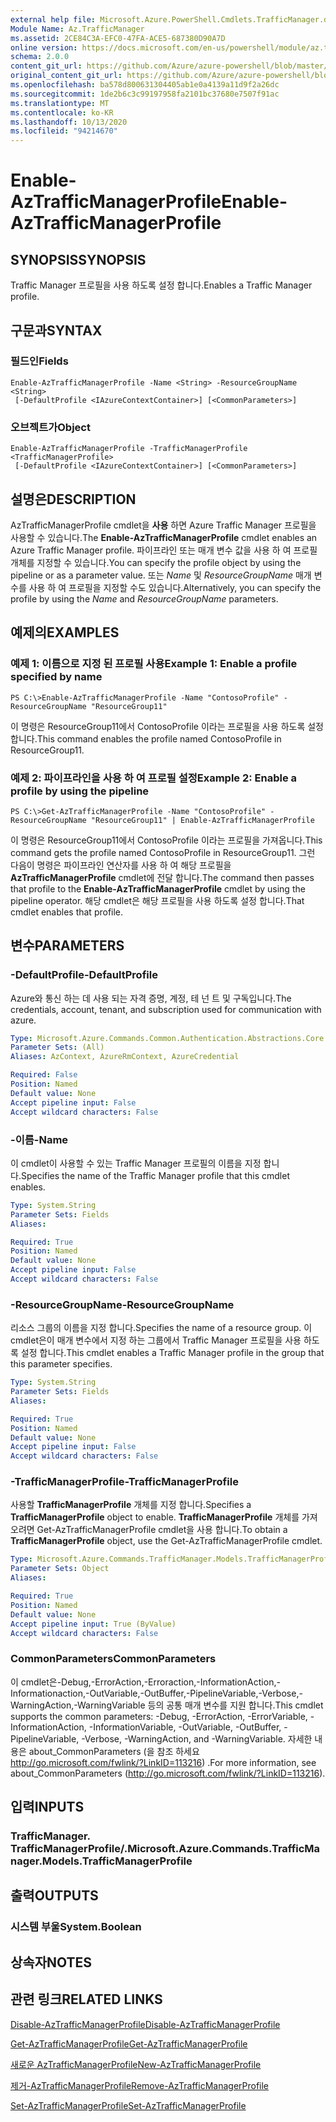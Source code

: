 ```yaml
---
external help file: Microsoft.Azure.PowerShell.Cmdlets.TrafficManager.dll-Help.xml
Module Name: Az.TrafficManager
ms.assetid: 2CE84C3A-EFC0-47FA-ACE5-687380D90A7D
online version: https://docs.microsoft.com/en-us/powershell/module/az.trafficmanager/enable-aztrafficmanagerprofile
schema: 2.0.0
content_git_url: https://github.com/Azure/azure-powershell/blob/master/src/TrafficManager/TrafficManager/help/Enable-AzTrafficManagerProfile.md
original_content_git_url: https://github.com/Azure/azure-powershell/blob/master/src/TrafficManager/TrafficManager/help/Enable-AzTrafficManagerProfile.md
ms.openlocfilehash: ba578d800631304405ab1e0a4139a11d9f2a26dc
ms.sourcegitcommit: 1de2b6c3c99197958fa2101bc37680e7507f91ac
ms.translationtype: MT
ms.contentlocale: ko-KR
ms.lasthandoff: 10/13/2020
ms.locfileid: "94214670"
---
```

# <span data-ttu-id="1a592-101">Enable-AzTrafficManagerProfile</span><span class="sxs-lookup"><span data-stu-id="1a592-101">Enable-AzTrafficManagerProfile</span></span>

## <span data-ttu-id="1a592-102">SYNOPSIS</span><span class="sxs-lookup"><span data-stu-id="1a592-102">SYNOPSIS</span></span>
<span data-ttu-id="1a592-103">Traffic Manager 프로필을 사용 하도록 설정 합니다.</span><span class="sxs-lookup"><span data-stu-id="1a592-103">Enables a Traffic Manager profile.</span></span>

## <span data-ttu-id="1a592-104">구문과</span><span class="sxs-lookup"><span data-stu-id="1a592-104">SYNTAX</span></span>

### <span data-ttu-id="1a592-105">필드인</span><span class="sxs-lookup"><span data-stu-id="1a592-105">Fields</span></span>
```
Enable-AzTrafficManagerProfile -Name <String> -ResourceGroupName <String>
 [-DefaultProfile <IAzureContextContainer>] [<CommonParameters>]
```

### <span data-ttu-id="1a592-106">오브젝트가</span><span class="sxs-lookup"><span data-stu-id="1a592-106">Object</span></span>
```
Enable-AzTrafficManagerProfile -TrafficManagerProfile <TrafficManagerProfile>
 [-DefaultProfile <IAzureContextContainer>] [<CommonParameters>]
```

## <span data-ttu-id="1a592-107">설명은</span><span class="sxs-lookup"><span data-stu-id="1a592-107">DESCRIPTION</span></span>
<span data-ttu-id="1a592-108">AzTrafficManagerProfile cmdlet을 **사용** 하면 Azure Traffic Manager 프로필을 사용할 수 있습니다.</span><span class="sxs-lookup"><span data-stu-id="1a592-108">The **Enable-AzTrafficManagerProfile** cmdlet enables an Azure Traffic Manager profile.</span></span>
<span data-ttu-id="1a592-109">파이프라인 또는 매개 변수 값을 사용 하 여 프로필 개체를 지정할 수 있습니다.</span><span class="sxs-lookup"><span data-stu-id="1a592-109">You can specify the profile object by using the pipeline or as a parameter value.</span></span>
<span data-ttu-id="1a592-110">또는 *Name* 및 *ResourceGroupName* 매개 변수를 사용 하 여 프로필을 지정할 수도 있습니다.</span><span class="sxs-lookup"><span data-stu-id="1a592-110">Alternatively, you can specify the profile by using the *Name* and *ResourceGroupName* parameters.</span></span>

## <span data-ttu-id="1a592-111">예제의</span><span class="sxs-lookup"><span data-stu-id="1a592-111">EXAMPLES</span></span>

### <span data-ttu-id="1a592-112">예제 1: 이름으로 지정 된 프로필 사용</span><span class="sxs-lookup"><span data-stu-id="1a592-112">Example 1: Enable a profile specified by name</span></span>
```
PS C:\>Enable-AzTrafficManagerProfile -Name "ContosoProfile" -ResourceGroupName "ResourceGroup11"
```

<span data-ttu-id="1a592-113">이 명령은 ResourceGroup11에서 ContosoProfile 이라는 프로필을 사용 하도록 설정 합니다.</span><span class="sxs-lookup"><span data-stu-id="1a592-113">This command enables the profile named ContosoProfile in ResourceGroup11.</span></span>

### <span data-ttu-id="1a592-114">예제 2: 파이프라인을 사용 하 여 프로필 설정</span><span class="sxs-lookup"><span data-stu-id="1a592-114">Example 2: Enable a profile by using the pipeline</span></span>
```
PS C:\>Get-AzTrafficManagerProfile -Name "ContosoProfile" -ResourceGroupName "ResourceGroup11" | Enable-AzTrafficManagerProfile
```

<span data-ttu-id="1a592-115">이 명령은 ResourceGroup11에서 ContosoProfile 이라는 프로필을 가져옵니다.</span><span class="sxs-lookup"><span data-stu-id="1a592-115">This command gets the profile named ContosoProfile in ResourceGroup11.</span></span>
<span data-ttu-id="1a592-116">그런 다음이 명령은 파이프라인 연산자를 사용 하 여 해당 프로필을 **AzTrafficManagerProfile** cmdlet에 전달 합니다.</span><span class="sxs-lookup"><span data-stu-id="1a592-116">The command then passes that profile to the **Enable-AzTrafficManagerProfile** cmdlet by using the pipeline operator.</span></span>
<span data-ttu-id="1a592-117">해당 cmdlet은 해당 프로필을 사용 하도록 설정 합니다.</span><span class="sxs-lookup"><span data-stu-id="1a592-117">That cmdlet enables that profile.</span></span>

## <span data-ttu-id="1a592-118">변수</span><span class="sxs-lookup"><span data-stu-id="1a592-118">PARAMETERS</span></span>

### <span data-ttu-id="1a592-119">-DefaultProfile</span><span class="sxs-lookup"><span data-stu-id="1a592-119">-DefaultProfile</span></span>
<span data-ttu-id="1a592-120">Azure와 통신 하는 데 사용 되는 자격 증명, 계정, 테 넌 트 및 구독입니다.</span><span class="sxs-lookup"><span data-stu-id="1a592-120">The credentials, account, tenant, and subscription used for communication with azure.</span></span>

```yaml
Type: Microsoft.Azure.Commands.Common.Authentication.Abstractions.Core.IAzureContextContainer
Parameter Sets: (All)
Aliases: AzContext, AzureRmContext, AzureCredential

Required: False
Position: Named
Default value: None
Accept pipeline input: False
Accept wildcard characters: False
```

### <span data-ttu-id="1a592-121">-이름</span><span class="sxs-lookup"><span data-stu-id="1a592-121">-Name</span></span>
<span data-ttu-id="1a592-122">이 cmdlet이 사용할 수 있는 Traffic Manager 프로필의 이름을 지정 합니다.</span><span class="sxs-lookup"><span data-stu-id="1a592-122">Specifies the name of the Traffic Manager profile that this cmdlet enables.</span></span>

```yaml
Type: System.String
Parameter Sets: Fields
Aliases:

Required: True
Position: Named
Default value: None
Accept pipeline input: False
Accept wildcard characters: False
```

### <span data-ttu-id="1a592-123">-ResourceGroupName</span><span class="sxs-lookup"><span data-stu-id="1a592-123">-ResourceGroupName</span></span>
<span data-ttu-id="1a592-124">리소스 그룹의 이름을 지정 합니다.</span><span class="sxs-lookup"><span data-stu-id="1a592-124">Specifies the name of a resource group.</span></span>
<span data-ttu-id="1a592-125">이 cmdlet은이 매개 변수에서 지정 하는 그룹에서 Traffic Manager 프로필을 사용 하도록 설정 합니다.</span><span class="sxs-lookup"><span data-stu-id="1a592-125">This cmdlet enables a Traffic Manager profile in the group that this parameter specifies.</span></span>

```yaml
Type: System.String
Parameter Sets: Fields
Aliases:

Required: True
Position: Named
Default value: None
Accept pipeline input: False
Accept wildcard characters: False
```

### <span data-ttu-id="1a592-126">-TrafficManagerProfile</span><span class="sxs-lookup"><span data-stu-id="1a592-126">-TrafficManagerProfile</span></span>
<span data-ttu-id="1a592-127">사용할 **TrafficManagerProfile** 개체를 지정 합니다.</span><span class="sxs-lookup"><span data-stu-id="1a592-127">Specifies a **TrafficManagerProfile** object to enable.</span></span>
<span data-ttu-id="1a592-128">**TrafficManagerProfile** 개체를 가져오려면 Get-AzTrafficManagerProfile cmdlet을 사용 합니다.</span><span class="sxs-lookup"><span data-stu-id="1a592-128">To obtain a **TrafficManagerProfile** object, use the Get-AzTrafficManagerProfile cmdlet.</span></span>

```yaml
Type: Microsoft.Azure.Commands.TrafficManager.Models.TrafficManagerProfile
Parameter Sets: Object
Aliases:

Required: True
Position: Named
Default value: None
Accept pipeline input: True (ByValue)
Accept wildcard characters: False
```

### <span data-ttu-id="1a592-129">CommonParameters</span><span class="sxs-lookup"><span data-stu-id="1a592-129">CommonParameters</span></span>
<span data-ttu-id="1a592-130">이 cmdlet은-Debug,-ErrorAction,-Erroraction,-InformationAction,-Informationaction,-OutVariable,-OutBuffer,-PipelineVariable,-Verbose,-WarningAction,-WarningVariable 등의 공통 매개 변수를 지원 합니다.</span><span class="sxs-lookup"><span data-stu-id="1a592-130">This cmdlet supports the common parameters: -Debug, -ErrorAction, -ErrorVariable, -InformationAction, -InformationVariable, -OutVariable, -OutBuffer, -PipelineVariable, -Verbose, -WarningAction, and -WarningVariable.</span></span> <span data-ttu-id="1a592-131">자세한 내용은 about_CommonParameters (을 참조 하세요 http://go.microsoft.com/fwlink/?LinkID=113216) .</span><span class="sxs-lookup"><span data-stu-id="1a592-131">For more information, see about_CommonParameters (http://go.microsoft.com/fwlink/?LinkID=113216).</span></span>

## <span data-ttu-id="1a592-132">입력</span><span class="sxs-lookup"><span data-stu-id="1a592-132">INPUTS</span></span>

### <span data-ttu-id="1a592-133">TrafficManager. TrafficManagerProfile/.</span><span class="sxs-lookup"><span data-stu-id="1a592-133">Microsoft.Azure.Commands.TrafficManager.Models.TrafficManagerProfile</span></span>

## <span data-ttu-id="1a592-134">출력</span><span class="sxs-lookup"><span data-stu-id="1a592-134">OUTPUTS</span></span>

### <span data-ttu-id="1a592-135">시스템 부울</span><span class="sxs-lookup"><span data-stu-id="1a592-135">System.Boolean</span></span>

## <span data-ttu-id="1a592-136">상속자</span><span class="sxs-lookup"><span data-stu-id="1a592-136">NOTES</span></span>

## <span data-ttu-id="1a592-137">관련 링크</span><span class="sxs-lookup"><span data-stu-id="1a592-137">RELATED LINKS</span></span>

[<span data-ttu-id="1a592-138">Disable-AzTrafficManagerProfile</span><span class="sxs-lookup"><span data-stu-id="1a592-138">Disable-AzTrafficManagerProfile</span></span>](./Disable-AzTrafficManagerProfile.md)

[<span data-ttu-id="1a592-139">Get-AzTrafficManagerProfile</span><span class="sxs-lookup"><span data-stu-id="1a592-139">Get-AzTrafficManagerProfile</span></span>](./Get-AzTrafficManagerProfile.md)

[<span data-ttu-id="1a592-140">새로운 AzTrafficManagerProfile</span><span class="sxs-lookup"><span data-stu-id="1a592-140">New-AzTrafficManagerProfile</span></span>](./New-AzTrafficManagerProfile.md)

[<span data-ttu-id="1a592-141">제거-AzTrafficManagerProfile</span><span class="sxs-lookup"><span data-stu-id="1a592-141">Remove-AzTrafficManagerProfile</span></span>](./Remove-AzTrafficManagerProfile.md)

[<span data-ttu-id="1a592-142">Set-AzTrafficManagerProfile</span><span class="sxs-lookup"><span data-stu-id="1a592-142">Set-AzTrafficManagerProfile</span></span>](./Set-AzTrafficManagerProfile.md)


